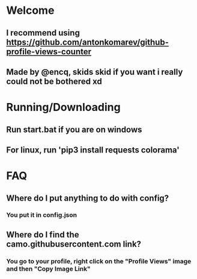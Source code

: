 # Welcome
## I recommend using https://github.com/antonkomarev/github-profile-views-counter
## Made by @encq, skids skid if you want i really could not be bothered xd

# Running/Downloading
## Run start.bat if you are on windows
## For linux, run 'pip3 install requests colorama'

# FAQ
## Where do I put anything to do with config?
### You put it in config.json

## Where do I find the camo.githubusercontent.com link?
### You go to your profile, right click on the "Profile Views" image and then "Copy Image Link"
